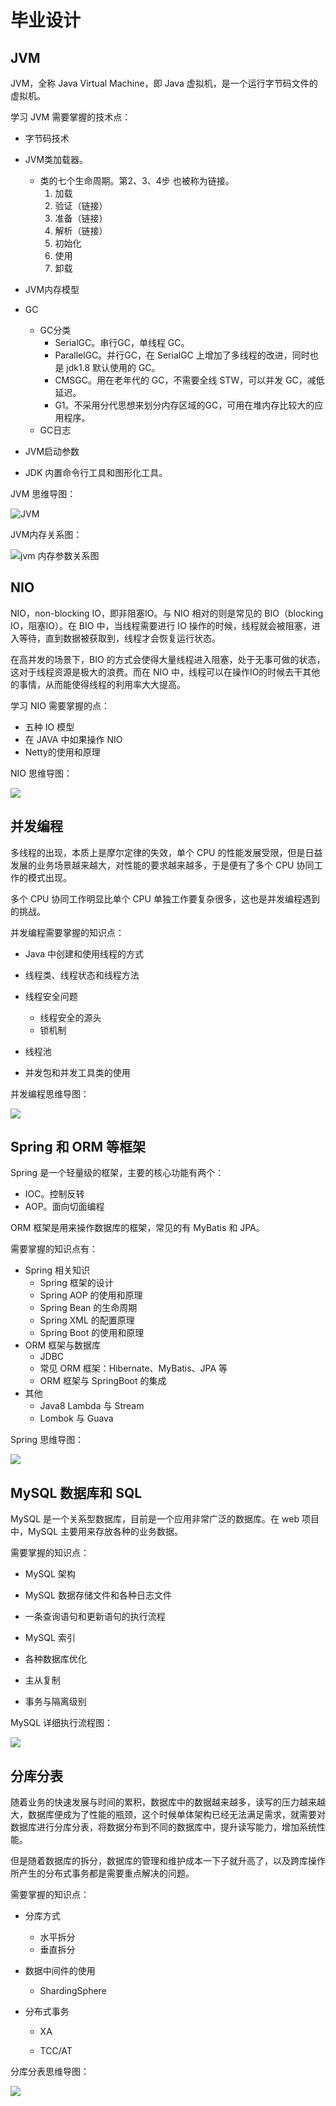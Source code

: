 # 毕业设计



## JVM

JVM，全称 Java Virtual Machine，即 Java 虚拟机，是一个运行字节码文件的虚拟机。

学习 JVM 需要掌握的技术点：

- 字节码技术

- JVM类加载器。

  - 类的七个生命周期。第2、3、4步 也被称为链接。
    1. 加载
    2. 验证（链接）
    3. 准备（链接）
    4. 解析（链接）
    5. 初始化
    6. 使用
    7. 卸载

- JVM内存模型

- GC

  - GC分类
    - SerialGC。串行GC，单线程 GC。
    - ParallelGC。并行GC，在 SerialGC 上增加了多线程的改进，同时也是 jdk1.8 默认使用的 GC。
    - CMSGC。用在老年代的 GC，不需要全线 STW，可以并发 GC，减低延迟。
    - G1。不采用分代思想来划分内存区域的GC，可用在堆内存比较大的应用程序。
  - GC日志

- JVM启动参数

- JDK 内置命令行工具和图形化工具。

  

JVM 思维导图：

![JVM](https://raw.githubusercontent.com/junyulin/jike-assignments/main/img/JVM.png)



JVM内存关系图：

![jvm 内存参数关系图](https://raw.githubusercontent.com/junyulin/jike-assignments/main/img/jvm%20%E5%86%85%E5%AD%98%E5%8F%82%E6%95%B0%E5%85%B3%E7%B3%BB%E5%9B%BE.png)



## NIO

NIO，non-blocking IO，即非阻塞IO。与 NIO 相对的则是常见的 BIO（blocking IO，阻塞IO）。在 BIO 中，当线程需要进行 IO 操作的时候，线程就会被阻塞，进入等待，直到数据被获取到，线程才会恢复运行状态。

在高并发的场景下，BIO 的方式会使得大量线程进入阻塞，处于无事可做的状态，这对于线程资源是极大的浪费。而在 NIO 中，线程可以在操作IO的时候去干其他的事情，从而能使得线程的利用率大大提高。

学习 NIO 需要掌握的点：

- 五种 IO 模型
- 在 JAVA 中如果操作 NIO
- Netty的使用和原理



NIO 思维导图：

![](https://raw.githubusercontent.com/junyulin/jike-assignments/main/img/NIO.png)



## 并发编程

多线程的出现，本质上是摩尔定律的失效，单个 CPU 的性能发展受限，但是日益发展的业务场景越来越大，对性能的要求越来越多，于是便有了多个 CPU 协同工作的模式出现。

多个 CPU 协同工作明显比单个 CPU 单独工作要复杂很多，这也是并发编程遇到的挑战。

并发编程需要掌握的知识点：

- Java 中创建和使用线程的方式

- 线程类、线程状态和线程方法

- 线程安全问题

  - 线程安全的源头
  - 锁机制

- 线程池

- 并发包和并发工具类的使用

  

并发编程思维导图：

![](https://raw.githubusercontent.com/junyulin/jike-assignments/main/img/%E5%A4%9A%E7%BA%BF%E7%A8%8B.png)



## Spring 和 ORM 等框架

Spring 是一个轻量级的框架，主要的核心功能有两个：

- IOC。控制反转
- AOP。面向切面编程

ORM 框架是用来操作数据库的框架，常见的有 MyBatis 和 JPA。

需要掌握的知识点有：

- Spring 相关知识
  - Spring 框架的设计
  - Spring AOP 的使用和原理
  - Spring Bean 的生命周期
  - Spring XML 的配置原理
  - Spring Boot 的使用和原理
- ORM 框架与数据库
  - JDBC
  - 常见 ORM 框架：Hibernate、MyBatis、JPA 等
  - ORM 框架与 SpringBoot 的集成
- 其他
  - Java8 Lambda 与 Stream
  - Lombok 与 Guava

Spring 思维导图：

![](https://raw.githubusercontent.com/junyulin/jike-assignments/main/img/Spring.png)



## MySQL 数据库和 SQL

MySQL 是一个关系型数据库，目前是一个应用非常广泛的数据库。在 web 项目中，MySQL 主要用来存放各种的业务数据。

需要掌握的知识点：

- MySQL 架构

- MySQL 数据存储文件和各种日志文件

- 一条查询语句和更新语句的执行流程

- MySQL 索引

- 各种数据库优化

- 主从复制

- 事务与隔离级别

  

MySQL 详细执行流程图：

![](https://raw.githubusercontent.com/junyulin/jike-assignments/main/img/mysql%E4%B8%80%E6%9D%A1%E8%AF%AD%E5%8F%A5%E7%9A%84%E6%9B%B4%E6%96%B0.png)



## 分库分表

随着业务的快速发展与时间的累积，数据库中的数据越来越多，读写的压力越来越大，数据库便成为了性能的瓶颈，这个时候单体架构已经无法满足需求，就需要对数据库进行分库分表，将数据分布到不同的数据库中，提升读写能力，增加系统性能。

但是随着数据库的拆分，数据库的管理和维护成本一下子就升高了，以及跨库操作所产生的分布式事务都是需要重点解决的问题。

需要掌握的知识点：

- 分库方式

  - 水平拆分
  - 垂直拆分

- 数据中间件的使用

  - ShardingSphere

- 分布式事务

  - XA

  - TCC/AT

    

分库分表思维导图：

![](https://raw.githubusercontent.com/junyulin/jike-assignments/main/img/%E5%88%86%E5%BA%93%E5%88%86%E8%A1%A8.png)